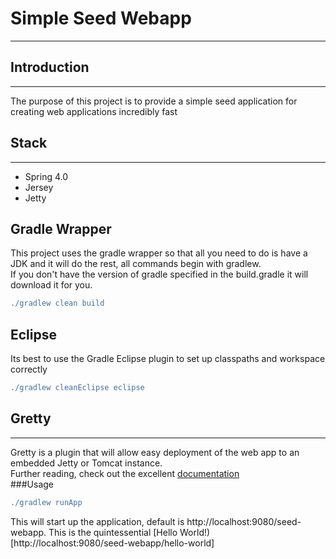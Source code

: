 # Simple Seed Webapp
___
## Introduction
___
The purpose of this project is to provide a simple seed application for creating web applications incredibly fast

## Stack
___
 * Spring 4.0
 * Jersey
 * Jetty

## Gradle Wrapper
This project uses the gradle wrapper so that all you need to do is have a JDK and it will do the rest, all commands begin with gradlew.  
If you don't have the version of gradle specified in the build.gradle it will download it for you.
```groovy
./gradlew clean build
``` 

## Eclipse
Its best to use the Gradle Eclipse plugin to set up classpaths and workspace correctly
```groovy
./gradlew cleanEclipse eclipse
```

## Gretty
___
Gretty is a plugin that will allow easy deployment of the web app to an embedded Jetty or Tomcat instance.   
Further reading, check out the excellent [documentation](https://github.com/akhikhl/gretty)  
###Usage
```groovy
./gradlew runApp
```
This will start up the application, default is http://localhost:9080/seed-webapp.  This is the quintessential [Hello World!)[http://localhost:9080/seed-webapp/hello-world]

